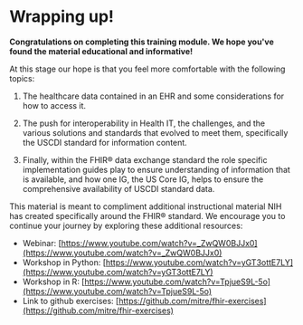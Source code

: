 # Wrapping up!

**Congratulations on completing this training module. We hope you've found the material educational and informative!**

At this stage our hope is that you feel more comfortable with the following topics:

1. The healthcare data contained in an EHR and some considerations for how to access it.

2. The push for interoperability in Health IT, the challenges, and the various solutions and standards that evolved to meet them, specifically the USCDI standard for information content.

3. Finally, within the FHIR® data exchange standard the role specific implementation guides play to ensure understanding of information that is available, and how one IG, the US Core IG, helps to ensure the comprehensive availability of USCDI standard data.


This material is meant to compliment additional instructional material NIH has created specifically around the FHIR® standard. We encourage you to continue your journey by exploring these additional resources:  

* Webinar: [https://www.youtube.com/watch?v=_ZwQW0BJJx0](https://www.youtube.com/watch?v=_ZwQW0BJJx0)
* Workshop in Python: [https://www.youtube.com/watch?v=yGT3ottE7LY](https://www.youtube.com/watch?v=yGT3ottE7LY)
* Workshop in R: [https://www.youtube.com/watch?v=TpjueS9L-5o](https://www.youtube.com/watch?v=TpjueS9L-5o)
* Link to github exercises: [https://github.com/mitre/fhir-exercises](https://github.com/mitre/fhir-exercises)
